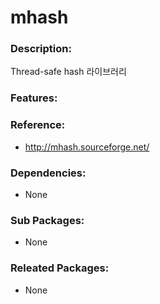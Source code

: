 # mhash

### Description:
Thread-safe hash 라이브러리

### Features:


### Reference:
* http://mhash.sourceforge.net/

### Dependencies:
* None

### Sub Packages:
* None

### Releated Packages:
* None